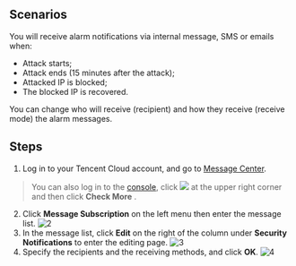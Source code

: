 ## Scenarios
You will receive alarm notifications via internal message, SMS or emails when:
- Attack starts;
- Attack ends (15 minutes after the attack);
- Attacked IP is blocked;
- The blocked IP is recovered.

You can change who will receive (recipient) and how they receive (receive mode) the alarm messages.
## Steps
1. Log in to your Tencent Cloud account, and go to [Message Center](https://console.cloud.tencent.com/message/subscription ).
 > You can also log in to the [console](https://console.cloud.tencent.com/dayu/bgpip ), click <img src="https://main.qcloudimg.com/raw/44f51cc5dc6a2188dede94b652b0bb43.png"  style="margin:0;"> at the upper right corner and then click **Check More** .

2. Click **Message Subscription** on the left menu then enter the message list.
 ![2](https://main.qcloudimg.com/raw/8984d3b81e47ea43e6c07e0a344b24b4.png)
3. In the message list, click **Edit** on the right of the column under **Security Notifications** to enter the editing page.
 ![3](https://main.qcloudimg.com/raw/b01a69b8281fee4051b9e26798f557a5.png)
4. Specify the recipients and the receiving methods, and click **OK**.
 ![4](https://main.qcloudimg.com/raw/a1f82ae76d797bc38ba66b7e9f347046.png)
